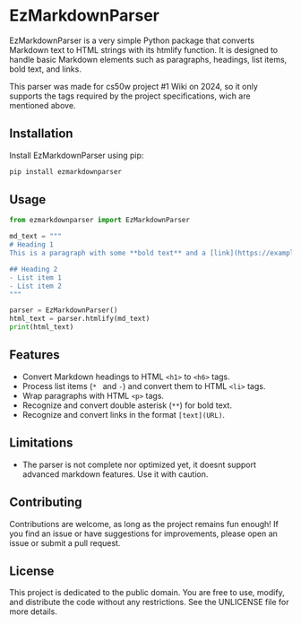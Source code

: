 # EzMarkdownParser

EzMarkdownParser is a very simple Python package that converts Markdown text to HTML strings with its htmlify function. It is designed to handle basic Markdown elements such as paragraphs, headings, list items, bold text, and links. 

This parser was made for cs50w project #1 Wiki on 2024, so it only supports the tags required by the project specifications, wich are mentioned above.

## Installation

Install EzMarkdownParser using pip:

```bash
pip install ezmarkdownparser
```

## Usage

```python
from ezmarkdownparser import EzMarkdownParser

md_text = """
# Heading 1
This is a paragraph with some **bold text** and a [link](https://example.com).

## Heading 2
- List item 1
- List item 2
"""

parser = EzMarkdownParser()
html_text = parser.htmlify(md_text)
print(html_text)
```

## Features

- Convert Markdown headings to HTML `<h1>` to `<h6>` tags.
- Process list items (`* ` and `-`) and convert them to HTML `<li>` tags.
- Wrap paragraphs with HTML `<p>` tags.
- Recognize and convert double asterisk (`**`) for bold text.
- Recognize and convert links in the format `[text](URL)`.

## Limitations

- The parser is not complete nor optimized yet, it doesnt support advanced markdown features. Use it with caution.

## Contributing

Contributions are welcome, as long as the project remains fun enough! 
If you find an issue or have suggestions for improvements, please open an issue or submit a pull request.

## License

This project is dedicated to the public domain. You are free to use, modify, and distribute the code without any restrictions. See the UNLICENSE file for more details.